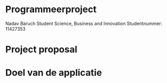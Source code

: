 # Programmeerproject
Nadav Baruch
Student Science, Business and Innovation
Studentnummer: 11427353
# Project proposal

# Doel van de applicatie

